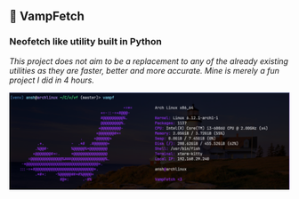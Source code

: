 ## 🦇 VampFetch 

### Neofetch like utility built in Python

*This project does not aim to be a replacement to any of the already existing utilities as they are faster, better and more accurate. Mine is merely a fun project I did in 4 hours.*

![example image](https://github.com/anshag2007/vampfetch/blob/master/ex.png?raw=true)
